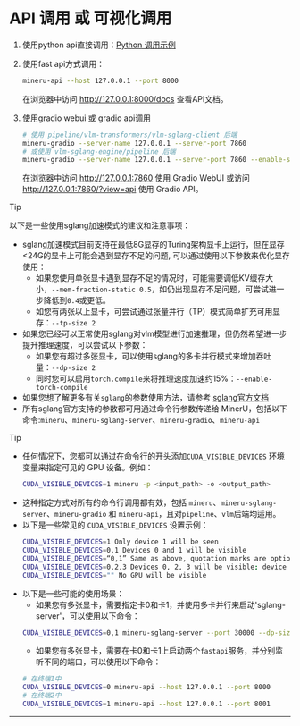 # API 调用 或 可视化调用

1. 使用python api直接调用：[Python 调用示例](demo/demo.py)
2. 使用fast api方式调用：
    ```bash
    mineru-api --host 127.0.0.1 --port 8000
    ```
    在浏览器中访问 http://127.0.0.1:8000/docs 查看API文档。

3. 使用gradio webui 或 gradio api调用
    ```bash
    # 使用 pipeline/vlm-transformers/vlm-sglang-client 后端
    mineru-gradio --server-name 127.0.0.1 --server-port 7860
    # 或使用 vlm-sglang-engine/pipeline 后端
    mineru-gradio --server-name 127.0.0.1 --server-port 7860 --enable-sglang-engine true
    ```
    在浏览器中访问 http://127.0.0.1:7860 使用 Gradio WebUI 或访问 http://127.0.0.1:7860/?view=api 使用 Gradio API。


> [!TIP]
> 以下是一些使用sglang加速模式的建议和注意事项：
> - sglang加速模式目前支持在最低8G显存的Turing架构显卡上运行，但在显存<24G的显卡上可能会遇到显存不足的问题, 可以通过使用以下参数来优化显存使用：
>   - 如果您使用单张显卡遇到显存不足的情况时，可能需要调低KV缓存大小，`--mem-fraction-static 0.5`，如仍出现显存不足问题，可尝试进一步降低到`0.4`或更低。
>   - 如您有两张以上显卡，可尝试通过张量并行（TP）模式简单扩充可用显存：`--tp-size 2`
> - 如果您已经可以正常使用sglang对vlm模型进行加速推理，但仍然希望进一步提升推理速度，可以尝试以下参数：
>   - 如果您有超过多张显卡，可以使用sglang的多卡并行模式来增加吞吐量：`--dp-size 2`
>   - 同时您可以启用`torch.compile`来将推理速度加速约15%：`--enable-torch-compile`
> - 如果您想了解更多有关`sglang`的参数使用方法，请参考 [sglang官方文档](https://docs.sglang.ai/backend/server_arguments.html#common-launch-commands)
> - 所有sglang官方支持的参数都可用通过命令行参数传递给 MinerU，包括以下命令:`mineru`、`mineru-sglang-server`、`mineru-gradio`、`mineru-api`

> [!TIP]
> - 任何情况下，您都可以通过在命令行的开头添加`CUDA_VISIBLE_DEVICES` 环境变量来指定可见的 GPU 设备。例如：
>   ```bash
>   CUDA_VISIBLE_DEVICES=1 mineru -p <input_path> -o <output_path>
>   ```
> - 这种指定方式对所有的命令行调用都有效，包括 `mineru`、`mineru-sglang-server`、`mineru-gradio` 和 `mineru-api`，且对`pipeline`、`vlm`后端均适用。
> - 以下是一些常见的 `CUDA_VISIBLE_DEVICES` 设置示例：
>   ```bash
>   CUDA_VISIBLE_DEVICES=1 Only device 1 will be seen
>   CUDA_VISIBLE_DEVICES=0,1 Devices 0 and 1 will be visible
>   CUDA_VISIBLE_DEVICES=“0,1” Same as above, quotation marks are optional
>   CUDA_VISIBLE_DEVICES=0,2,3 Devices 0, 2, 3 will be visible; device 1 is masked
>   CUDA_VISIBLE_DEVICES="" No GPU will be visible
>   ```
> - 以下是一些可能的使用场景：
>   - 如果您有多张显卡，需要指定卡0和卡1，并使用多卡并行来启动'sglang-server'，可以使用以下命令：
>   ```bash
>   CUDA_VISIBLE_DEVICES=0,1 mineru-sglang-server --port 30000 --dp-size 2
>   ```
>   - 如果您有多张显卡，需要在卡0和卡1上启动两个`fastapi`服务，并分别监听不同的端口，可以使用以下命令：
>   ```bash
>   # 在终端1中
>   CUDA_VISIBLE_DEVICES=0 mineru-api --host 127.0.0.1 --port 8000
>   # 在终端2中
>   CUDA_VISIBLE_DEVICES=1 mineru-api --host 127.0.0.1 --port 8001
>   ```

---
